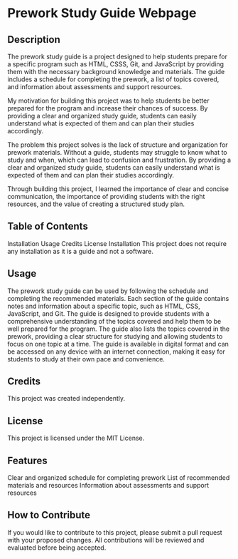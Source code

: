 # Prework Study Guide Webpage

## Description

The prework study guide is a project designed to help students prepare for a specific program such as HTML, CSSS, Git, and JavaScript by providing them with the necessary background knowledge and materials. The guide includes a schedule for completing the prework, a list of topics covered, and information about assessments and support resources.

My motivation for building this project was to help students be better prepared for the program and increase their chances of success. By providing a clear and organized study guide, students can easily understand what is expected of them and can plan their studies accordingly.

The problem this project solves is the lack of structure and organization for prework materials. Without a guide, students may struggle to know what to study and when, which can lead to confusion and frustration. By providing a clear and organized study guide, students can easily understand what is expected of them and can plan their studies accordingly.

Through building this project, I learned the importance of clear and concise communication, the importance of providing students with the right resources, and the value of creating a structured study plan.

## Table of Contents
Installation
Usage
Credits
License
Installation
This project does not require any installation as it is a guide and not a software.

## Usage
The prework study guide can be used by following the schedule and completing the recommended materials. Each section of the guide contains notes and information about a specific topic, such as HTML, CSS, JavaScript, and Git. The guide is designed to provide students with a comprehensive understanding of the topics covered and help them to be well prepared for the program. The guide also lists the topics covered in the prework, providing a clear structure for studying and allowing students to focus on one topic at a time. The guide is available in digital format and can be accessed on any device with an internet connection, making it easy for students to study at their own pace and convenience.

## Credits
This project was created independently.

## License
This project is licensed under the MIT License.

## Features
Clear and organized schedule for completing prework
List of recommended materials and resources
Information about assessments and support resources

## How to Contribute
If you would like to contribute to this project, please submit a pull request with your proposed changes. All contributions will be reviewed and evaluated before being accepted.